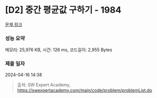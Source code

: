 # [D2] 중간 평균값 구하기 - 1984 

[문제 링크](https://swexpertacademy.com/main/code/problem/problemDetail.do?contestProbId=AV5Pw_-KAdcDFAUq) 

### 성능 요약

메모리: 25,976 KB, 시간: 126 ms, 코드길이: 2,955 Bytes

### 제출 일자

2024-04-16 14:38



> 출처: SW Expert Academy, https://swexpertacademy.com/main/code/problem/problemList.do